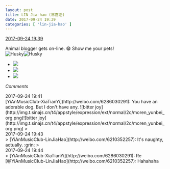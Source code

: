 ```yaml
---
layout: post
title: LIN Jia-hao (林嘉浩)
date: 2017-09-24 19:39
categories: [ 'lin-jia-hao' ]
---
```


<div class="weibo-info">
  <a href="http://weibo.com/6210352257/Fnk8bfgiX">2017-09-24 19:39</a>
</div>

Animal blogger gets on-line. :grin: Show me your pets!  
![Husky](http://img.t.sinajs.cn/t4/appstyle/expression/ext/normal/74/moren_hashiqi_org.png)![Husky](http://img.t.sinajs.cn/t4/appstyle/expression/ext/normal/74/moren_hashiqi_org.png)

<!-- more -->

<ul class="weibo-pic-list-1">
  <li class="weibo-pic">
    <a href="http://wx3.sinaimg.cn/mw690/006Mi0jTgy1fjuvbmrbi2j30k00zkgqw.jpg"><img src="//wx3.sinaimg.cn/thumb150/006Mi0jTgy1fjuvbmrbi2j30k00zkgqw.jpg" /></a>
  </li>
  <li class="weibo-pic">
    <a href="http://wx1.sinaimg.cn/mw690/006Mi0jTgy1fjuvbnt5c6j30m80etabw.jpg"><img src="//wx1.sinaimg.cn/thumb150/006Mi0jTgy1fjuvbnt5c6j30m80etabw.jpg" /></a>
  </li>
  <li class="weibo-pic">
    <a href="http://wx3.sinaimg.cn/mw690/006Mi0jTgy1fjuvbognrxj30qo0zk0wl.jpg"><img src="//wx3.sinaimg.cn/thumb150/006Mi0jTgy1fjuvbognrxj30qo0zk0wl.jpg" /></a>
  </li>
</ul>

*Comments*

<div class="weibo-info">2017-09-24 19:41</div>
[YiAnMusicClub-XiaTianYi](http://weibo.com/6286030291): You have an adorable dog. But I don't have any. ![bitter joy](http://img.t.sinajs.cn/t4/appstyle/expression/ext/normal/2c/moren_yunbei_org.png)![bitter joy](http://img.t.sinajs.cn/t4/appstyle/expression/ext/normal/2c/moren_yunbei_org.png)
> <div class="weibo-info">2017-09-24 19:43</div>
> [YiAnMusicClub-LinJiaHao](http://weibo.com/6210352257): It's naughty, actually. :grin:
> <div class="weibo-info">2017-09-24 19:44</div>
> [YiAnMusicClub-XiaTianYi](http://weibo.com/6286030291): Re [@YiAnMusicClub-LinJiaHao](http://weibo.com/6210352257): Hahahaha
